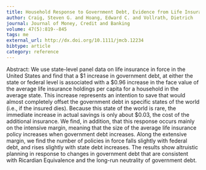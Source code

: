 ```yaml
---
title: Household Response to Government Debt, Evidence from Life Insurance Holdings
author: Craig, Steven G. and Hoang, Edward C. and Vollrath, Dietrich
journal: Journal of Money, Credit and Banking
volume: 47(5):819--845
tags: me
external_url: http://dx.doi.org/10.1111/jmcb.12234
bibtype: article
category: reference
---
```

Abstract: We use state-level panel data on life insurance in force in the United States and find that a \$1 increase in government debt, at either the state or federal level is associated with a \$0.96 increase in the face value of the average life insurance holdings per capita for a household in the average state. This increase represents an intention to save that would almost completely offset the government debt in specific states of the world (i.e., if the insured dies). Because this state of the world is rare, the immediate increase in actual savings is only about \$0.03, the cost of the additional insurance. We find, in addition, that this response occurs mainly on the intensive margin, meaning that the size of the average life insurance policy increases when government debt increases. Along the extensive margin, we find the number of policies in force falls slightly with federal debt, and rises slightly with state debt increases. The results show altruistic planning in response to changes in government debt that are consistent with Ricardian Equivalence and the long-run neutrality of government debt.
